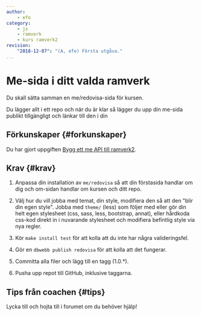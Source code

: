 ```yaml
---
author:
    - efo
category:
    - js
    - ramverk
    - kurs ramverk2
revision:
    "2018-12-07": "(A, efo) Första utgåva."
...
```

Me-sida i ditt valda ramverk
===================================

Du skall sätta samman en me/redovisa-sida för kursen.

Du lägger allt i ett repo och när du är klar så lägger du upp din me-sida publikt tillgängligt och länkar till den i din

<!--more-->



Förkunskaper {#forkunskaper}
-----------------------

Du har gjort uppgiften [Bygg ett me API till ramverk2](uppgift/bygg-ett-me-api-till-ramverk2).



Krav {#krav}
-----------------------

1. Anpassa din installation av `me/redovisa` så att din förstasida handlar om dig och om-sidan handlar om kursen och ditt repo.

1. Välj hur du vill jobba med temat, din style, modifiera den så att den "blir din egen style". Jobba med `theme/` (less) som följer med eller gör din helt egen stylesheet (css, sass, less, bootstrap, annat), eller hårdkoda css-kod direkt in i nuvarande stylesheet och modifiera befintlig style via nya regler.

1. Kör `make install test` för att kolla att du inte har några valideringsfel.

1. Gör en `dbwebb publish redovisa` för att kolla att det fungerar.

1. Committa alla filer och lägg till en tagg (1.0.\*).

1. Pusha upp repot till GitHub, inklusive taggarna.



Tips från coachen {#tips}
-----------------------

Lycka till och hojta till i forumet om du behöver hjälp!
